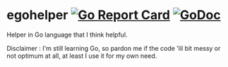 # egohelper [![Go Report Card](https://goreportcard.com/badge/github.com/essajiwa/egohelper)](https://goreportcard.com/report/github.com/essajiwa/egohelper) [![GoDoc](https://godoc.org/github.com/essajiwa/egohelper?status.svg)](https://godoc.org/github.com/essajiwa/egohelper)
Helper in Go language that I think helpful.

Disclaimer : I'm still learning Go, so pardon me if the code 'lil bit messy or not optimum at all, at least I use it for my own need.
